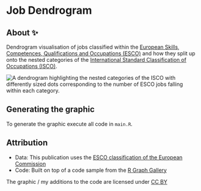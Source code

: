 # Job Dendrogram

## About ✨

Dendrogram visualisation of jobs classified within the [European Skills, Competences, Qualifications and Occupations (ESCO)](https://esco.ec.europa.eu/) and how they split up onto the nested categories of the [International Standard Classification of Occupations (ISCO)](https://www.ilo.org/public/english/bureau/stat/isco/isco08/).

![A dendrogram highlighting the nested categories of the ISCO with differently sized dots corresponding to the number of ESCO jobs falling within each category.](./esco-dendrogram.png)

## Generating the graphic

To generate the graphic execute all code in `main.R`.

## Attribution
- Data: This publication uses the [ESCO classification of the European Commission](data.europa.eu/esco/)
- Code: Built on top of a code sample from the [R Graph Gallery](r-graph-gallery.com)

The graphic / my additions to the code are licensed under [CC BY](LICENSE.md)

